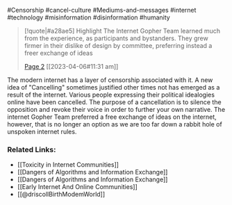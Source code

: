 #Censorship #cancel-culture #Mediums-and-messages #internet #technology #misinformation #disinformation #humanity 
> [!quote|#a28ae5] Highlight
> The Internet Gopher Team learned much from the experience, as participants and bystanders. They grew firmer in their dislike of design by committee, preferring instead a freer exchange of ideas
>
> [Page 2](zotero://open-pdf/library/items/HZ4WQIVP?page=2) [[2023-04-06#11:31 am]]

The modern internet has a layer of censorship associated with it. A new idea of "Cancelling" sometimes justified other times not has emerged as a result of the internet.  Various people expressing their political idealogies online have been cancelled. The purpose of a cancellation is to silence the opposition and revoke their voice in order to further your own narrative. The internet Gopher Team preferred a free exchange of ideas on the internet, however, that is no longer an option as we are too far down a rabbit hole of unspoken internet rules.

### Related Links:
* [[Toxicity in Internet Communities]]
* [[Dangers of Algorithms and Information Exchange]]
* [[Dangers of Algorithms and Information Exchange]]
* [[Early Internet And Online Communities]]
* [[@driscollBirthModemWorld]]
